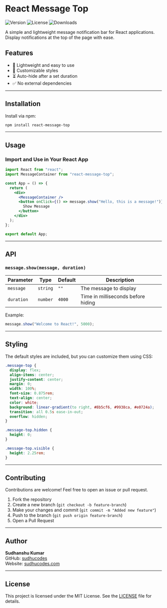 # React Message Top

![Version](https://img.shields.io/npm/v/react-message-top) ![License](https://img.shields.io/npm/l/react-message-top) ![Downloads](https://img.shields.io/npm/dt/react-message-top)

A simple and lightweight message notification bar for React applications. Display notifications at the top of the page with ease.

## Features
- 🚀 Lightweight and easy to use  
- 🎨 Customizable styles  
- ⏳ Auto-hide after a set duration  
- ✅ No external dependencies  

---

## Installation

Install via npm:
```sh
npm install react-message-top
```

---

## Usage

### Import and Use in Your React App
```jsx
import React from "react";
import MessageContainer from "react-message-top";

const App = () => {
  return (
    <div>
      <MessageContainer />
      <button onClick={() => message.show("Hello, this is a message!")}>
        Show Message
      </button>
    </div>
  );
};

export default App;
```

---

## API

### `message.show(message, duration)`

| Parameter  | Type     | Default | Description |
|------------|---------|---------|-------------|
| `message`  | `string` | `""`   | The message to display |
| `duration` | `number` | `4000` | Time in milliseconds before hiding |

Example:
```js
message.show("Welcome to React!", 5000);
```

---

## Styling

The default styles are included, but you can customize them using CSS:
```css
.message-top {
  display: flex;
  align-items: center;
  justify-content: center;
  margin: 0;
  width: 100%;
  font-size: 0.875rem;
  text-align: center;
  color: white;
  background: linear-gradient(to right, #8b5cf6, #9938ca, #e0724a);
  transition: all 0.5s ease-in-out;
  overflow: hidden;
}

.message-top.hidden {
  height: 0;
}

.message-top.visible {
  height: 2.25rem;
}
```

---

## Contributing

Contributions are welcome! Feel free to open an issue or pull request.

1. Fork the repository
2. Create a new branch (`git checkout -b feature-branch`)
3. Make your changes and commit (`git commit -m "Added new feature"`)
4. Push to the branch (`git push origin feature-branch`)
5. Open a Pull Request

---

## Author

**Sudhanshu Kumar**  
GitHub: [sudhucodes](https://github.com/sudhucodes)  
Website: [sudhucodes.com](https://sudhucodes.vercel.app)  

---

## License

This project is licensed under the MIT License. See the [LICENSE](LICENSE) file for details.